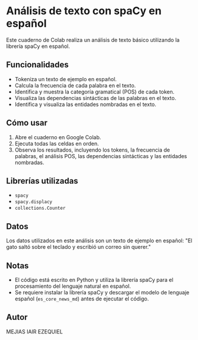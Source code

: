 # Análisis de texto con spaCy en español

Este cuaderno de Colab realiza un análisis de texto básico utilizando la librería spaCy en español.

## Funcionalidades

- Tokeniza un texto de ejemplo en español.
- Calcula la frecuencia de cada palabra en el texto.
- Identifica y muestra la categoría gramatical (POS) de cada token.
- Visualiza las dependencias sintácticas de las palabras en el texto.
- Identifica y visualiza las entidades nombradas en el texto.


## Cómo usar

1. Abre el cuaderno en Google Colab.
2. Ejecuta todas las celdas en orden.
3. Observa los resultados, incluyendo los tokens, la frecuencia de palabras, el análisis POS, las dependencias sintácticas y las entidades nombradas.

## Librerías utilizadas

- `spacy`
- `spacy.displacy`
- `collections.Counter`

## Datos

Los datos utilizados en este análisis son un texto de ejemplo en español: "El gato saltó sobre el teclado y escribió un correo sin querer."

## Notas

- El código está escrito en Python y utiliza la librería spaCy para el procesamiento del lenguaje natural en español.
- Se requiere instalar la librería spaCy y descargar el modelo de lenguaje español (`es_core_news_md`) antes de ejecutar el código.

## Autor

MEJIAS IAIR EZEQUIEL